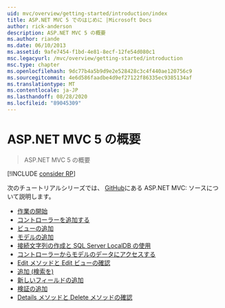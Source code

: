 ```yaml
---
uid: mvc/overview/getting-started/introduction/index
title: ASP.NET MVC 5 でのはじめに |Microsoft Docs
author: rick-anderson
description: ASP.NET MVC 5 の概要
ms.author: riande
ms.date: 06/10/2013
ms.assetid: 9afe7454-f1bd-4e81-8ecf-12fe54d080c1
msc.legacyurl: /mvc/overview/getting-started/introduction
msc.type: chapter
ms.openlocfilehash: 9dc77b4a5b9d9e2e528428c3c4f440ae120756c9
ms.sourcegitcommit: 4e6d586faadbe4d9ef27122f86335ec9385134af
ms.translationtype: MT
ms.contentlocale: ja-JP
ms.lasthandoff: 08/28/2020
ms.locfileid: "89045309"
---
```

# <a name="getting-started-with-aspnet-mvc-5"></a>ASP.NET MVC 5 の概要

> ASP.NET MVC 5 の概要

[!INCLUDE [consider RP](~/includes/razor.md)]

次のチュートリアルシリーズでは、 [GitHub](https://github.com/dotnet/AspNetDocs/tree/master/aspnet/mvc/overview/getting-started/introduction/sample/MvcMovie/MvcMovie)にある ASP.NET MVC: ソースについて説明します。

- [作業の開始](getting-started.md)
- [コントローラーを追加する](adding-a-controller.md)
- [ビューの追加](adding-a-view.md)
- [モデルの追加](adding-a-model.md)
- [接続文字列の作成と SQL Server LocalDB の使用](creating-a-connection-string.md)
- [コントローラーからモデルのデータにアクセスする](accessing-your-models-data-from-a-controller.md)
- [Edit メソッドと Edit ビューの確認](examining-the-edit-methods-and-edit-view.md)
- [追加 (検索を)](adding-search.md)
- [新しいフィールドの追加](adding-a-new-field.md)
- [検証の追加](adding-validation.md)
- [Details メソッドと Delete メソッドの確認](examining-the-details-and-delete-methods.md)
